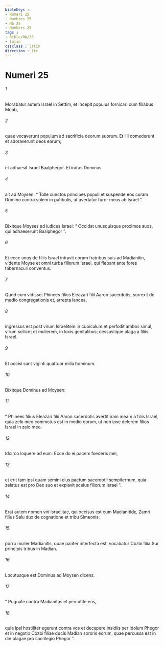```yaml
---
bibleKeys : 
- Numeri 25
- Nombres 25
- Nb 25
- Numbers 25
tags : 
- Bible/Nb/25
- latin
cssclass : latin
direction : ltr
---
```


# Numeri 25

###### 1
Morabatur autem Israel in Settim, et incepit populus fornicari cum filiabus Moab, 
###### 2
quae vocaverunt populum ad sacrificia deorum suorum. Et illi comederunt et adoraverunt deos earum; 
###### 3
et adhaesit Israel Baalphegor. Et iratus Dominus 
###### 4
ait ad Moysen: “ Tolle cunctos principes populi et suspende eos coram Domino contra solem in patibulis, ut avertatur furor meus ab Israel ”. 
###### 5
Dixitque Moyses ad iudices Israel: “ Occidat unusquisque proximos suos, qui adhaeserunt Baalphegor ”.
###### 6
Et ecce unus de filiis Israel intravit coram fratribus suis ad Madianitin, vidente Moyse et omni turba filiorum Israel, qui flebant ante fores tabernaculi conventus. 
###### 7
Quod cum vidisset Phinees filius Eleazari filii Aaron sacerdotis, surrexit de medio congregationis et, arrepta lancea, 
###### 8
ingressus est post virum Israelitem in cubiculum et perfodit ambos simul, virum scilicet et mulierem, in locis genitalibus; cessavitque plaga a filiis Israel. 
###### 9
Et occisi sunt viginti quattuor milia hominum.
###### 10
Dixitque Dominus ad Moysen: 
###### 11
“ Phinees filius Eleazari filii Aaron sacerdotis avertit iram meam a filiis Israel, quia zelo meo commotus est in medio eorum, ut non ipse delerem filios Israel in zelo meo. 
###### 12
Idcirco loquere ad eum: Ecce do ei pacem foederis mei, 
###### 13
et erit tam ipsi quam semini eius pactum sacerdotii sempiternum, quia zelatus est pro Deo suo et expiavit scelus filiorum Israel ”.
###### 14
Erat autem nomen viri Israelitae, qui occisus est cum Madianitide, Zamri filius Salu dux de cognatione et tribu Simeonis; 
###### 15
porro mulier Madianitis, quae pariter interfecta est, vocabatur Cozbi filia Sur principis tribus in Madian.
###### 16
Locutusque est Dominus ad Moysen dicens: 
###### 17
“ Pugnate contra Madianitas et percutite eos, 
###### 18
quia ipsi hostiliter egerunt contra vos et decepere insidiis per idolum Phegor et in negotio Cozbi filiae ducis Madian sororis eorum, quae percussa est in die plagae pro sacrilegio Phegor ”.
